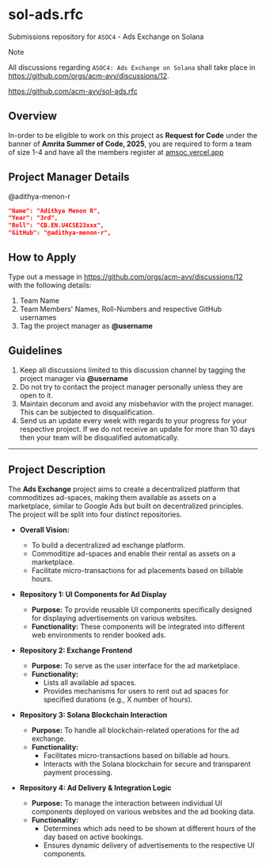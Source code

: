 # sol-ads.rfc
Submissions repository for `ASOC4` - Ads Exchange on Solana

> [!NOTE]
All discussions regarding `ASOC4: Ads Exchange on Solana` shall take place in https://github.com/orgs/acm-avv/discussions/12.

https://github.com/acm-avv/sol-ads.rfc

## Overview
In-order to be eligible to work on this project as **Request for Code** under the banner of **Amrita Summer of Code, 2025**, you are required to form a team of size 1-4 and have all the members register at [amsoc.vercel.app](https://amsoc.vercel.app)

## Project Manager Details
@adithya-menon-r
```json
"Name": "Adithya Menon R",
"Year": "3rd",
"Roll": "CB.EN.U4CSE23xxx",
"GitHub": "@adithya-menon-r",
```

## How to Apply
Type out a message in https://github.com/orgs/acm-avv/discussions/12 with the following details:
1. Team Name
2. Team Members' Names, Roll-Numbers and respective GitHub usernames
3. Tag the project manager as **@username**

## Guidelines
1. Keep all discussions limited to this discussion channel by tagging the project manager via **@username**
2. Do not try to contact the project manager personally unless they are open to it.
4. Maintain decorum and avoid any misbehavior with the project manager. This can be subjected to disqualification.
5. Send us an update every week with regards to your progress for your respective project. If we do not receive an update for more than 10 days then your team will be disqualified automatically.

---
## Project Description

The **Ads Exchange** project aims to create a decentralized platform that commoditizes ad-spaces, making them available as assets on a marketplace, similar to Google Ads but built on decentralized principles. The project will be split into four distinct repositories.

* **Overall Vision:**
    * To build a decentralized ad exchange platform.
    * Commoditize ad-spaces and enable their rental as assets on a marketplace.
    * Facilitate micro-transactions for ad placements based on billable hours.

* **Repository 1: UI Components for Ad Display**
    * **Purpose:** To provide reusable UI components specifically designed for displaying advertisements on various websites.
    * **Functionality:** These components will be integrated into different web environments to render booked ads.

* **Repository 2: Exchange Frontend**
    * **Purpose:** To serve as the user interface for the ad marketplace.
    * **Functionality:**
        * Lists all available ad spaces.
        * Provides mechanisms for users to rent out ad spaces for specified durations (e.g., X number of hours).

* **Repository 3: Solana Blockchain Interaction**
    * **Purpose:** To handle all blockchain-related operations for the ad exchange.
    * **Functionality:**
        * Facilitates micro-transactions based on billable ad hours.
        * Interacts with the Solana blockchain for secure and transparent payment processing.

* **Repository 4: Ad Delivery & Integration Logic**
    * **Purpose:** To manage the interaction between individual UI components deployed on various websites and the ad booking data.
    * **Functionality:**
        * Determines which ads need to be shown at different hours of the day based on active bookings.
        * Ensures dynamic delivery of advertisements to the respective UI components.
